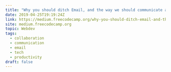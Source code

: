 ```yaml
---
title: "Why you should ditch Email, and the way we should communicate at work"
date: 2019-04-25T19:19:24Z
link: https://medium.freecodecamp.org/why-you-should-ditch-email-and-the-way-we-should-communicate-at-work-afd5d02652ce?source=rss----336d898217ee---4
site: medium.freecodecamp.org
topic: Webdev
tags:
  - collaboration
  - communication
  - email
  - tech
  - productivity
draft: false
---
```

